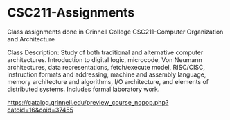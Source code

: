 # CSC211-Assignments

Class assignments done in Grinnell College CSC211-Computer Organization and Architecture

Class Description:
Study of both traditional and alternative computer architectures. Introduction to digital logic, microcode, Von Neumann architectures, data representations, fetch/execute model, RISC/CISC, instruction formats and addressing, machine and assembly language, memory architecture and algorithms, I/O architecture, and elements of distributed systems. Includes formal laboratory work.

https://catalog.grinnell.edu/preview_course_nopop.php?catoid=16&coid=37455
